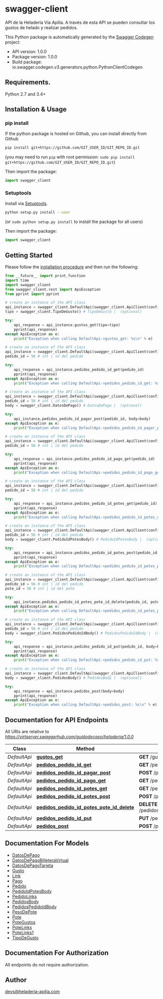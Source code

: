 # swagger-client
API de la Heladería Via Apilia. A través de esta API se pueden consultar los gustos de helado y realizar pedidos. 

This Python package is automatically generated by the [Swagger Codegen](https://github.com/swagger-api/swagger-codegen) project:

- API version: 1.0.0
- Package version: 1.0.0
- Build package: io.swagger.codegen.v3.generators.python.PythonClientCodegen

## Requirements.

Python 2.7 and 3.4+

## Installation & Usage
### pip install

If the python package is hosted on Github, you can install directly from Github

```sh
pip install git+https://github.com/GIT_USER_ID/GIT_REPO_ID.git
```
(you may need to run `pip` with root permission: `sudo pip install git+https://github.com/GIT_USER_ID/GIT_REPO_ID.git`)

Then import the package:
```python
import swagger_client 
```

### Setuptools

Install via [Setuptools](http://pypi.python.org/pypi/setuptools).

```sh
python setup.py install --user
```
(or `sudo python setup.py install` to install the package for all users)

Then import the package:
```python
import swagger_client
```

## Getting Started

Please follow the [installation procedure](#installation--usage) and then run the following:

```python
from __future__ import print_function
import time
import swagger_client
from swagger_client.rest import ApiException
from pprint import pprint

# create an instance of the API class
api_instance = swagger_client.DefaultApi(swagger_client.ApiClient(configuration))
tipo = swagger_client.TipoDeGusto() # TipoDeGusto |  (optional)

try:
    api_response = api_instance.gustos_get(tipo=tipo)
    pprint(api_response)
except ApiException as e:
    print("Exception when calling DefaultApi->gustos_get: %s\n" % e)

# create an instance of the API class
api_instance = swagger_client.DefaultApi(swagger_client.ApiClient(configuration))
pedido_id = 56 # int | id del pedido

try:
    api_response = api_instance.pedidos_pedido_id_get(pedido_id)
    pprint(api_response)
except ApiException as e:
    print("Exception when calling DefaultApi->pedidos_pedido_id_get: %s\n" % e)

# create an instance of the API class
api_instance = swagger_client.DefaultApi(swagger_client.ApiClient(configuration))
pedido_id = 56 # int | id del pedido
body = swagger_client.DatosDePago() # DatosDePago |  (optional)

try:
    api_instance.pedidos_pedido_id_pagar_post(pedido_id, body=body)
except ApiException as e:
    print("Exception when calling DefaultApi->pedidos_pedido_id_pagar_post: %s\n" % e)

# create an instance of the API class
api_instance = swagger_client.DefaultApi(swagger_client.ApiClient(configuration))
pedido_id = 56 # int | id del pedido

try:
    api_response = api_instance.pedidos_pedido_id_pago_get(pedido_id)
    pprint(api_response)
except ApiException as e:
    print("Exception when calling DefaultApi->pedidos_pedido_id_pago_get: %s\n" % e)

# create an instance of the API class
api_instance = swagger_client.DefaultApi(swagger_client.ApiClient(configuration))
pedido_id = 56 # int | id del pedido

try:
    api_response = api_instance.pedidos_pedido_id_potes_get(pedido_id)
    pprint(api_response)
except ApiException as e:
    print("Exception when calling DefaultApi->pedidos_pedido_id_potes_get: %s\n" % e)

# create an instance of the API class
api_instance = swagger_client.DefaultApi(swagger_client.ApiClient(configuration))
pedido_id = 56 # int | id del pedido
body = swagger_client.PedidoIdPotesBody() # PedidoIdPotesBody |  (optional)

try:
    api_response = api_instance.pedidos_pedido_id_potes_post(pedido_id, body=body)
    pprint(api_response)
except ApiException as e:
    print("Exception when calling DefaultApi->pedidos_pedido_id_potes_post: %s\n" % e)

# create an instance of the API class
api_instance = swagger_client.DefaultApi(swagger_client.ApiClient(configuration))
pedido_id = 56 # int | id del pedido
pote_id = 56 # int | id del pote

try:
    api_instance.pedidos_pedido_id_potes_pote_id_delete(pedido_id, pote_id)
except ApiException as e:
    print("Exception when calling DefaultApi->pedidos_pedido_id_potes_pote_id_delete: %s\n" % e)

# create an instance of the API class
api_instance = swagger_client.DefaultApi(swagger_client.ApiClient(configuration))
pedido_id = 56 # int | id del pedido
body = swagger_client.PedidosPedidoIdBody() # PedidosPedidoIdBody |  (optional)

try:
    api_response = api_instance.pedidos_pedido_id_put(pedido_id, body=body)
    pprint(api_response)
except ApiException as e:
    print("Exception when calling DefaultApi->pedidos_pedido_id_put: %s\n" % e)

# create an instance of the API class
api_instance = swagger_client.DefaultApi(swagger_client.ApiClient(configuration))
body = swagger_client.PedidosBody() # PedidosBody |  (optional)

try:
    api_response = api_instance.pedidos_post(body=body)
    pprint(api_response)
except ApiException as e:
    print("Exception when calling DefaultApi->pedidos_post: %s\n" % e)
```

## Documentation for API Endpoints

All URIs are relative to *https://virtserver.swaggerhub.com/guidodecaso/heladeria/1.0.0*

Class | Method | HTTP request | Description
------------ | ------------- | ------------- | -------------
*DefaultApi* | [**gustos_get**](docs/DefaultApi.md#gustos_get) | **GET** /gustos | 
*DefaultApi* | [**pedidos_pedido_id_get**](docs/DefaultApi.md#pedidos_pedido_id_get) | **GET** /pedidos/{pedidoId} | 
*DefaultApi* | [**pedidos_pedido_id_pagar_post**](docs/DefaultApi.md#pedidos_pedido_id_pagar_post) | **POST** /pedidos/{pedidoId}/pagar | 
*DefaultApi* | [**pedidos_pedido_id_pago_get**](docs/DefaultApi.md#pedidos_pedido_id_pago_get) | **GET** /pedidos/{pedidoId}/pago | 
*DefaultApi* | [**pedidos_pedido_id_potes_get**](docs/DefaultApi.md#pedidos_pedido_id_potes_get) | **GET** /pedidos/{pedidoId}/potes | 
*DefaultApi* | [**pedidos_pedido_id_potes_post**](docs/DefaultApi.md#pedidos_pedido_id_potes_post) | **POST** /pedidos/{pedidoId}/potes | 
*DefaultApi* | [**pedidos_pedido_id_potes_pote_id_delete**](docs/DefaultApi.md#pedidos_pedido_id_potes_pote_id_delete) | **DELETE** /pedidos/{pedidoId}/potes/{poteId} | 
*DefaultApi* | [**pedidos_pedido_id_put**](docs/DefaultApi.md#pedidos_pedido_id_put) | **PUT** /pedidos/{pedidoId} | 
*DefaultApi* | [**pedidos_post**](docs/DefaultApi.md#pedidos_post) | **POST** /pedidos | 

## Documentation For Models

 - [DatosDePago](docs/DatosDePago.md)
 - [DatosDePagoBilleteraVirtual](docs/DatosDePagoBilleteraVirtual.md)
 - [DatosDePagoTarjeta](docs/DatosDePagoTarjeta.md)
 - [Gusto](docs/Gusto.md)
 - [Link](docs/Link.md)
 - [Pago](docs/Pago.md)
 - [Pedido](docs/Pedido.md)
 - [PedidoIdPotesBody](docs/PedidoIdPotesBody.md)
 - [PedidoLinks](docs/PedidoLinks.md)
 - [PedidosBody](docs/PedidosBody.md)
 - [PedidosPedidoIdBody](docs/PedidosPedidoIdBody.md)
 - [PesoDePote](docs/PesoDePote.md)
 - [Pote](docs/Pote.md)
 - [PoteGustos](docs/PoteGustos.md)
 - [PoteLinks](docs/PoteLinks.md)
 - [PoteLinks1](docs/PoteLinks1.md)
 - [TipoDeGusto](docs/TipoDeGusto.md)

## Documentation For Authorization

 All endpoints do not require authorization.


## Author

devs@heladeria-apilia.com
